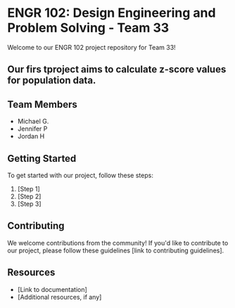 # ENGR 102: Design Engineering and Problem Solving - Team 33

Welcome to our ENGR 102 project repository for Team 33!

## Our firs tproject aims to calculate z-score values for population data.

## Team Members
- Michael G.
- Jennifer P
- Jordan H

## Getting Started
To get started with our project, follow these steps:
1. [Step 1]
2. [Step 2]
3. [Step 3]

## Contributing
We welcome contributions from the community! If you'd like to contribute to our project, please follow these guidelines [link to contributing guidelines].

## Resources
- [Link to documentation]
- [Additional resources, if any]
